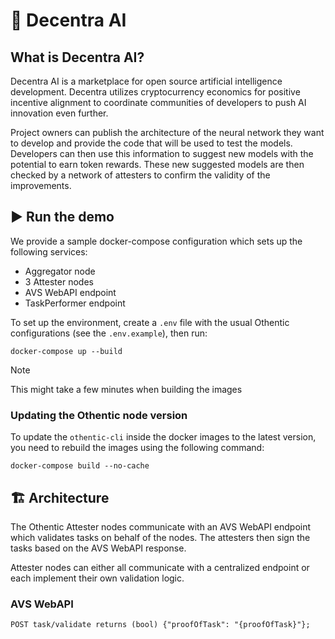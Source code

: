 # 🦓 Decentra AI

## What is Decentra AI?

Decentra AI is a marketplace for open source artificial intelligence development. Decentra utilizes cryptocurrency economics for positive incentive alignment to coordinate communities of developers to push AI innovation even further.

Project owners can publish the architecture of the neural network they want to develop and provide the code that will be used to test the models. Developers can then use this information to suggest new models with the potential to earn token rewards. These new suggested models are then checked by a network of attesters to confirm the validity of the improvements.

## ▶️ Run the demo

We provide a sample docker-compose configuration which sets up the following
services:

- Aggregator node
- 3 Attester nodes
- AVS WebAPI endpoint
- TaskPerformer endpoint

To set up the environment, create a `.env` file with the usual Othentic
configurations (see the `.env.example`), then run:
```console
docker-compose up --build
```

> [!NOTE]
> This might take a few minutes when building the images

### Updating the Othentic node version
To update the `othentic-cli` inside the docker images to the latest version, you
need to rebuild the images using the following command:
```console
docker-compose build --no-cache
```

## 🏗️ Architecture
The Othentic Attester nodes communicate with an AVS WebAPI endpoint which
validates tasks on behalf of the nodes. The attesters then sign the tasks based
on the AVS WebAPI response.

Attester nodes can either all communicate with a centralized endpoint or each
implement their own validation logic.

### AVS WebAPI
```
POST task/validate returns (bool) {"proofOfTask": "{proofOfTask}"};
```

